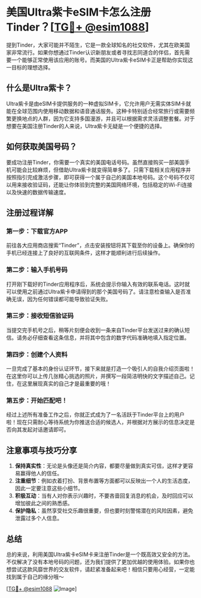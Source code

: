 # 美国Ultra紫卡eSIM卡怎么注册Tinder？[[TG💪+ @esim1088](https://t.me/s/esim1088)]

提到Tinder，大家可能并不陌生，它是一款全球知名的社交软件，尤其在欧美国家非常流行。如果你想通过Tinder认识新朋友或者寻找志同道合的伴侣，首先需要一个能够正常使用该应用的账号。而美国的Ultra紫卡eSIM卡正是帮助你实现这一目标的理想选择。

## 什么是Ultra紫卡？

Ultra紫卡是由eSIM卡提供服务的一种虚拟SIM卡，它允许用户无需实体SIM卡就能在全球范围内使用移动数据和语音通话服务。这种卡特别适合经常旅行或需要频繁更换地点的人群，因为它支持多国漫游，并且可以根据需求灵活调整套餐。对于想要在美国注册Tinder的人来说，Ultra紫卡无疑是一个便捷的选择。

## 如何获取美国号码？

要成功注册Tinder，你需要一个真实的美国电话号码。虽然直接购买一部美国手机可能会比较麻烦，但借助Ultra紫卡就变得简单多了。只需下载相关应用程序并按照指引完成激活步骤，即可获得一个属于自己的美国本地号码。这个号码不仅可以用来接收验证码，还能让你体验到完整的美国网络环境，包括稳定的Wi-Fi连接以及快速的数据传输速度。

## 注册过程详解

### 第一步：下载官方APP
前往各大应用商店搜索“Tinder”，点击安装按钮将其下载至你的设备上。确保你的手机已经连接上了良好的互联网条件，这样才能顺利进行后续操作。

### 第二步：输入手机号码
打开刚下载好的Tinder应用程序后，系统会提示你输入有效的联系电话。这时就可以使用之前通过Ultra紫卡申请得到的那个美国号码了。请注意检查输入是否准确无误，因为任何错误都可能导致验证失败。

### 第三步：接收短信验证码
当提交完手机号之后，稍等片刻便会收到一条来自Tinder平台发送过来的确认短信。请务必仔细查看这条信息，并将其中包含的数字代码准确地填入指定位置。

### 第四步：创建个人资料
一旦完成了基本的身份认证环节，接下来就是打造一个吸引人的自我介绍页面啦！在这里你可以上传几张精心挑选的照片，并撰写一段简洁明快的文字描述自己。记住，在这里展现真实的自己才是最重要的哦！

### 第五步：开始匹配吧！
经过上述所有准备工作之后，你就正式成为了一名活跃于Tinder平台上的用户啦！现在只需耐心等待系统为你推送合适的候选人，并根据对方展示的信息决定是否向其发起对话邀请即可。

## 注意事项与技巧分享

1. **保持真实性**：无论是头像还是简介内容，都要尽量做到真实可信，这样才更容易赢得他人的信任。
2. **注重细节**：例如衣着打扮、背景布置等方面都可以反映出一个人的生活态度，因此一定要注意这些小细节。
3. **积极互动**：当有人对你表示兴趣时，不要吝啬回复消息的机会，及时回应可以增加彼此之间的熟悉感。
4. **保护隐私**：虽然享受社交乐趣很重要，但也要时刻警惕潜在的风险因素，避免泄露过多个人信息。

## 总结

总的来说，利用美国Ultra紫卡eSIM卡来注册Tinder是一个既高效又安全的方法。不仅解决了没有本地号码的问题，还为我们提供了更加优越的使用体验。如果你也想尝试这款风靡世界的交友软件，请赶紧准备起来吧！相信只要用心经营，一定能找到属于自己的缘分哦～

[[TG💪+ @esim1088](https://t.me/s/esim1088) ![Image](https://i.postimg.cc/4NQfJmqS/Snipaste-2025-05-13-00-14-12.png)]
